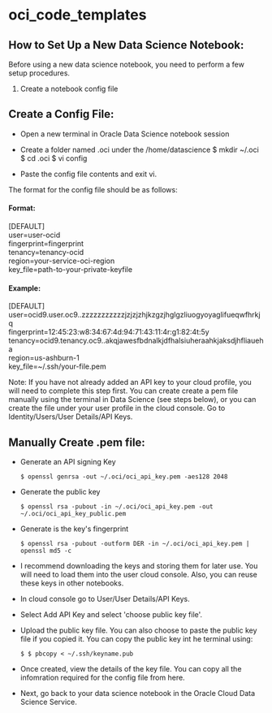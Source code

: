 # oci_code_templates

## How to Set Up a New Data Science Notebook:

Before using a new data science notebook, you need to perform a few setup procedures.

1. Create a notebook config file

## Create a Config File:
* Open a new terminal in Oracle Data Science notebook session
  
* Create a folder named .oci under the /home/datascience
  $ mkdir ~/.oci
  $ cd .oci
  $ vi config

* Paste the config file contents and exit vi.

The format for the config file should be as follows:

#### Format:
[DEFAULT] <br/>
user=user-ocid <br/>
fingerprint=fingerprint <br/>
tenancy=tenancy-ocid <br/>
region=your-service-oci-region <br/>
key_file=path-to-your-private-keyfile

#### Example:
[DEFAULT] <br/>
user=ocid9.user.oc9..zzzzzzzzzzzjzjzjzhjkzgzjhglgzliuogyoyaglifueqwfhrkjq <br/>
fingerprint=12:45:23:w8:34:67:4d:94:71:43:11:4r:g1:82:4t:5y <br/>
tenancy=ocid9.tenancy.oc9..akqjawesfbdnalkjdfhalsiuheraahkjaksdjhfliaueha <br/>
region=us-ashburn-1 <br/>
key_file=~/.ssh/your-file.pem  


Note: If you have not already added an API key to your cloud profile, you will need to complete this step first. 
You can create create a pem file manually using the terminal in Data Science (see steps below), or you can 
create the file under your user profile in the cloud console. Go to Identity/Users/User Details/API Keys.

## Manually Create .pem file:

* Generate an API signing Key
  ```
  $ openssl genrsa -out ~/.oci/oci_api_key.pem -aes128 2048
  ```

* Generate the public key
  ```
  $ openssl rsa -pubout -in ~/.oci/oci_api_key.pem -out ~/.oci/oci_api_key_public.pem
  ```

* Generate is the key's fingerprint
  ```
  $ openssl rsa -pubout -outform DER -in ~/.oci/oci_api_key.pem | openssl md5 -c
  ```

* I recommend downloading the keys and storing them for later use. You will need to load them into the user cloud console.
  Also, you can reuse these keys in other notebooks.

* In cloud console go to User/User Details/API Keys.

* Select Add API Key and select 'choose public key file'.

* Upload the public key file. You can also choose to paste the public key file if you copied it.
  You can copy the public key int he terminal using:
  ```
  $ $ pbcopy < ~/.ssh/keyname.pub
  ```

* Once created, view the details of the key file. You can copy all the infomration required for the config file from here.

* Next, go back to your data science notebook in the Oracle Cloud Data Science Service.

